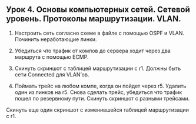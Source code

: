 ## Урок 4. Основы компьютерных сетей. Сетевой уровень. Протоколы маршрутизации. VLAN.

1. Настроить сеть согласно схеме в файле с помощью OSPF и VLAN. Починить неработающие линки.

2. Убедиться что трафик от компов до сервера ходит через два маршрута с помощью ЕСМР.

3. Скинуть скриншот с таблицей маршрутизации с r1. Должны быть сети Connected для VLAN’ов.

4. Поймать трейс на любом компе, когда он пойдет через r5. Удалить один из линков на r5. Снова сделать трейс, убедиться что трафик пошел по резервному пути. Скинуть скриншот с разными трейсами.

Скинуть еще один скриншот с изменившейся таблицей маршрутизации с r1.
